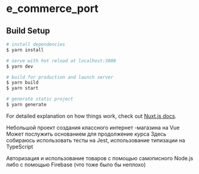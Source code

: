 # e_commerce_port

## Build Setup

```bash
# install dependencies
$ yarn install

# serve with hot reload at localhost:3000
$ yarn dev

# build for production and launch server
$ yarn build
$ yarn start

# generate static project
$ yarn generate
```

For detailed explanation on how things work, check out [Nuxt.js docs](https://nuxtjs.org).

Небольшой проект создания классного интернет -магазина на Vue
Может послужить основанием для продолжение курса
Здесь собираюсь использовать тесты на Jest, использование типизации на TypeScript

Авторизация и использование товаров с помощью самописного Node.js
либо с помощью Firebase (что тоже было бы неплохо)
